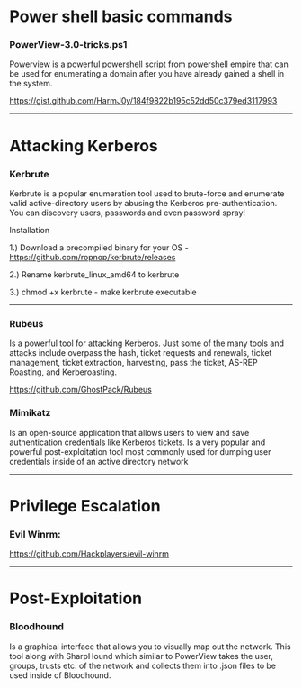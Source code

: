 # Power shell basic commands

### PowerView-3.0-tricks.ps1
Powerview is a powerful powershell script from powershell empire that can be used for enumerating a domain after you have already gained a shell in the system.

https://gist.github.com/HarmJ0y/184f9822b195c52dd50c379ed3117993

***

# Attacking Kerberos
### Kerbrute
Kerbrute is a popular enumeration tool used to brute-force and enumerate valid active-directory users by abusing the Kerberos pre-authentication. You can discovery users, passwords and even password spray!

Installation 

1.) Download a precompiled binary for your OS - https://github.com/ropnop/kerbrute/releases

2.) Rename kerbrute_linux_amd64 to kerbrute

3.) chmod +x kerbrute - make kerbrute executable

***

### Rubeus
Is a powerful tool for attacking Kerberos. Just some of the many tools and attacks include overpass the hash, ticket requests and renewals, ticket management, ticket extraction, harvesting, pass the ticket, AS-REP Roasting, and Kerberoasting.

https://github.com/GhostPack/Rubeus


### Mimikatz
Is an open-source application that allows users to view and save authentication credentials like Kerberos tickets. Is a very popular and powerful post-exploitation tool most commonly used for dumping user credentials inside of an active directory network
***

# Privilege Escalation

### Evil Winrm:
https://github.com/Hackplayers/evil-winrm

***

# Post-Exploitation
### Bloodhound

Is a graphical interface that allows you to visually map out the network. This tool along with SharpHound which similar to PowerView takes the user, groups, trusts etc. of the network and collects them into .json files to be used inside of Bloodhound.
